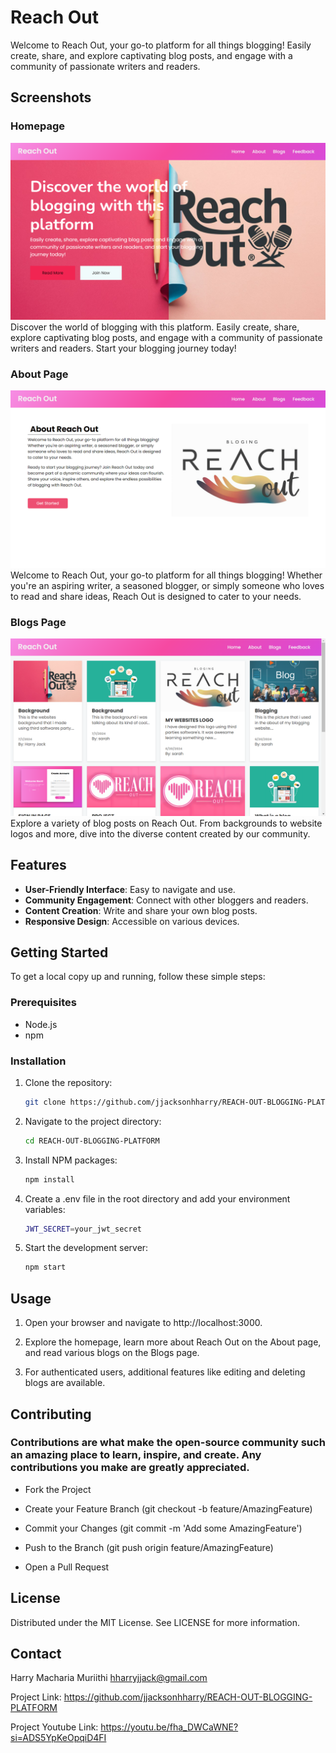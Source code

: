 # Reach Out

Welcome to Reach Out, your go-to platform for all things blogging! Easily create, share, and explore captivating blog posts, and engage with a community of passionate writers and readers.

## Screenshots

### Homepage
![Homepage](public/images/homepage.png)
Discover the world of blogging with this platform. Easily create, share, explore captivating blog posts, and engage with a community of passionate writers and readers. Start your blogging journey today!

### About Page
![About Page](public/images/about.png)
Welcome to Reach Out, your go-to platform for all things blogging! Whether you're an aspiring writer, a seasoned blogger, or simply someone who loves to read and share ideas, Reach Out is designed to cater to your needs.

### Blogs Page
![Blogs Page](public/images/blogs.png)
Explore a variety of blog posts on Reach Out. From backgrounds to website logos and more, dive into the diverse content created by our community.

## Features

- **User-Friendly Interface**: Easy to navigate and use.
- **Community Engagement**: Connect with other bloggers and readers.
- **Content Creation**: Write and share your own blog posts.
- **Responsive Design**: Accessible on various devices.

## Getting Started

To get a local copy up and running, follow these simple steps:

### Prerequisites

- Node.js
- npm

### Installation

1. Clone the repository:
   ```sh
   git clone https://github.com/jjacksonhharry/REACH-OUT-BLOGGING-PLATFORM.git

2. Navigate to the project directory:
    ```sh
    cd REACH-OUT-BLOGGING-PLATFORM

3. Install NPM packages:
    ```sh
    npm install

4. Create a .env file in the root directory and add your environment variables:
    ```sh
    JWT_SECRET=your_jwt_secret

5. Start the development server:
    ```sh
    npm start

## Usage

1. Open your browser and navigate to http://localhost:3000.

2. Explore the homepage, learn more about Reach Out on the About page, and read various blogs on the Blogs page.

3. For authenticated users, additional features like editing and deleting blogs are available.

## Contributing

### Contributions are what make the open-source community such an amazing place to learn, inspire, and create. Any contributions you make are greatly appreciated.

- Fork the Project

- Create your Feature Branch (git checkout -b feature/AmazingFeature)

- Commit your Changes (git commit -m 'Add some AmazingFeature')

- Push to the Branch (git push origin feature/AmazingFeature)

- Open a Pull Request

## License

Distributed under the MIT License. See LICENSE for more information.

## Contact

Harry Macharia Muriithi hharryjjack@gmail.com

Project Link: https://github.com/jjacksonhharry/REACH-OUT-BLOGGING-PLATFORM

Project Youtube Link: https://youtu.be/fha_DWCaWNE?si=ADS5YpKeOpqiD4FI
